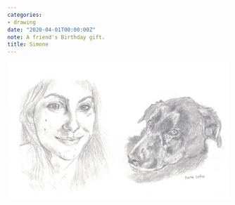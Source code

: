 ```yaml
---
categories:
- drawing
date: "2020-04-01T00:00:00Z"
note: A friend's Birthday gift.
title: Simone
---
```


<img src="/assets/pages/art/images/simone.png">
